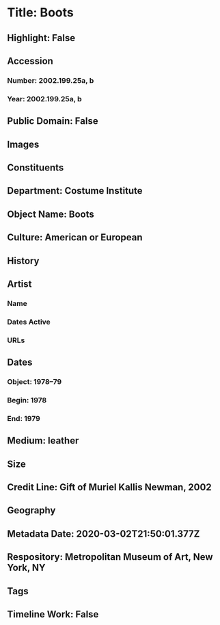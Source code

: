 # Title: Boots
## Highlight: False
## Accession
### Number: 2002.199.25a, b
### Year: 2002.199.25a, b
## Public Domain: False
## Images
## Constituents
## Department: Costume Institute
## Object Name: Boots
## Culture: American or European
## History
## Artist
### Name
### Dates Active
### URLs
## Dates
### Object: 1978–79
### Begin: 1978
### End: 1979
## Medium: leather
## Size
## Credit Line: Gift of Muriel Kallis Newman, 2002
## Geography
## Metadata Date: 2020-03-02T21:50:01.377Z
## Respository: Metropolitan Museum of Art, New York, NY
## Tags
## Timeline Work: False